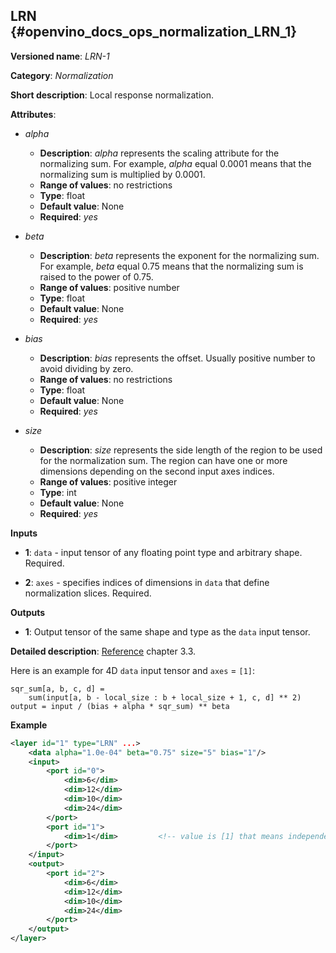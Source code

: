 ## LRN <a name="LRN"></a> {#openvino_docs_ops_normalization_LRN_1}

**Versioned name**: *LRN-1*

**Category**: *Normalization*

**Short description**: Local response normalization.

**Attributes**:

* *alpha*

  * **Description**: *alpha* represents the scaling attribute for the normalizing sum. For example, *alpha* equal 0.0001 means that the normalizing sum is multiplied by 0.0001.
  * **Range of values**: no restrictions
  * **Type**: float
  * **Default value**: None
  * **Required**: *yes*

* *beta*

  * **Description**: *beta* represents the exponent for the normalizing sum. For example, *beta* equal 0.75 means that the normalizing sum is raised to the power of 0.75.
  * **Range of values**: positive number
  * **Type**: float
  * **Default value**: None
  * **Required**: *yes*

* *bias*

  * **Description**: *bias* represents the offset. Usually positive number to avoid dividing by zero.
  * **Range of values**: no restrictions
  * **Type**: float
  * **Default value**: None
  * **Required**: *yes*

* *size*

  * **Description**: *size* represents the side length of the region to be used for the normalization sum. The region can have one or more dimensions depending on the second input axes indices.
  * **Range of values**: positive integer
  * **Type**: int
  * **Default value**: None
  * **Required**: *yes*

**Inputs**

* **1**: `data` - input tensor of any floating point type and arbitrary shape. Required.

* **2**: `axes` - specifies indices of dimensions in `data` that define normalization slices. Required.

**Outputs**

* **1**: Output tensor of the same shape and type as the `data` input tensor.

**Detailed description**: [Reference](http://papers.nips.cc/paper/4824-imagenet-classification-with-deep-convolutional-neural-networks.pdf) chapter 3.3.

Here is an example for 4D `data` input tensor and `axes` = `[1]`:

    sqr_sum[a, b, c, d] =
        sum(input[a, b - local_size : b + local_size + 1, c, d] ** 2)
    output = input / (bias + alpha * sqr_sum) ** beta

**Example**

```xml
<layer id="1" type="LRN" ...>
    <data alpha="1.0e-04" beta="0.75" size="5" bias="1"/>
    <input>
        <port id="0">
            <dim>6</dim>
            <dim>12</dim>
            <dim>10</dim>
            <dim>24</dim>
        </port>
        <port id="1">
            <dim>1</dim>         <!-- value is [1] that means independent normalization for each pixel along channels -->
        </port>
    </input>
    <output>
        <port id="2">
            <dim>6</dim>
            <dim>12</dim>
            <dim>10</dim>
            <dim>24</dim>
        </port>
    </output>
</layer>
```